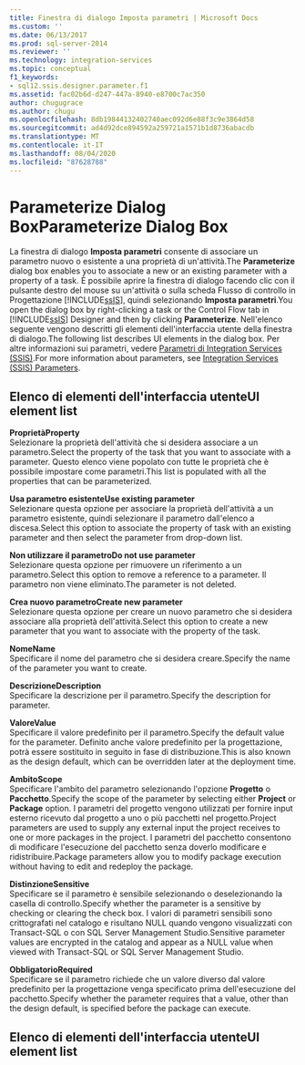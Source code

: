 ```yaml
---
title: Finestra di dialogo Imposta parametri | Microsoft Docs
ms.custom: ''
ms.date: 06/13/2017
ms.prod: sql-server-2014
ms.reviewer: ''
ms.technology: integration-services
ms.topic: conceptual
f1_keywords:
- sql12.ssis.designer.parameter.f1
ms.assetid: fac02b6d-d247-447a-8940-e8700c7ac350
author: chugugrace
ms.author: chugu
ms.openlocfilehash: 8db19844132402740aec092d6e88f3c9e3864d58
ms.sourcegitcommit: ad4d92dce894592a259721a1571b1d8736abacdb
ms.translationtype: MT
ms.contentlocale: it-IT
ms.lasthandoff: 08/04/2020
ms.locfileid: "87628788"
---
```

# <a name="parameterize-dialog-box"></a><span data-ttu-id="62c7e-102">Parameterize Dialog Box</span><span class="sxs-lookup"><span data-stu-id="62c7e-102">Parameterize Dialog Box</span></span>
  <span data-ttu-id="62c7e-103">La finestra di dialogo **Imposta parametri** consente di associare un parametro nuovo o esistente a una proprietà di un'attività.</span><span class="sxs-lookup"><span data-stu-id="62c7e-103">The **Parameterize** dialog box enables you to associate a new or an existing parameter with a property of a task.</span></span> <span data-ttu-id="62c7e-104">È possibile aprire la finestra di dialogo facendo clic con il pulsante destro del mouse su un'attività o sulla scheda Flusso di controllo in Progettazione [!INCLUDE[ssIS](../includes/ssis-md.md)], quindi selezionando **Imposta parametri**.</span><span class="sxs-lookup"><span data-stu-id="62c7e-104">You open the dialog box by right-clicking a task or the Control Flow tab in [!INCLUDE[ssIS](../includes/ssis-md.md)] Designer and then by clicking **Parameterize**.</span></span> <span data-ttu-id="62c7e-105">Nell'elenco seguente vengono descritti gli elementi dell'interfaccia utente della finestra di dialogo.</span><span class="sxs-lookup"><span data-stu-id="62c7e-105">The following list describes UI elements in the dialog box.</span></span> <span data-ttu-id="62c7e-106">Per altre informazioni sui parametri, vedere [Parametri di Integration Services &#40;SSIS&#41;](integration-services-ssis-package-and-project-parameters.md).</span><span class="sxs-lookup"><span data-stu-id="62c7e-106">For more information about parameters, see [Integration Services &#40;SSIS&#41; Parameters](integration-services-ssis-package-and-project-parameters.md).</span></span>  
  
## <a name="ui-element-list"></a><span data-ttu-id="62c7e-107">Elenco di elementi dell'interfaccia utente</span><span class="sxs-lookup"><span data-stu-id="62c7e-107">UI element list</span></span>  
 <span data-ttu-id="62c7e-108">**Proprietà**</span><span class="sxs-lookup"><span data-stu-id="62c7e-108">**Property**</span></span>  
 <span data-ttu-id="62c7e-109">Selezionare la proprietà dell'attività che si desidera associare a un parametro.</span><span class="sxs-lookup"><span data-stu-id="62c7e-109">Select the property of the task that you want to associate with a parameter.</span></span> <span data-ttu-id="62c7e-110">Questo elenco viene popolato con tutte le proprietà che è possibile impostare come parametri.</span><span class="sxs-lookup"><span data-stu-id="62c7e-110">This list is populated with all the properties that can be parameterized.</span></span>  
  
 <span data-ttu-id="62c7e-111">**Usa parametro esistente**</span><span class="sxs-lookup"><span data-stu-id="62c7e-111">**Use existing parameter**</span></span>  
 <span data-ttu-id="62c7e-112">Selezionare questa opzione per associare la proprietà dell'attività a un parametro esistente, quindi selezionare il parametro dall'elenco a discesa.</span><span class="sxs-lookup"><span data-stu-id="62c7e-112">Select this option to associate the property of task with an existing parameter and then select the parameter from drop-down list.</span></span>  
  
 <span data-ttu-id="62c7e-113">**Non utilizzare il parametro**</span><span class="sxs-lookup"><span data-stu-id="62c7e-113">**Do not use parameter**</span></span>  
 <span data-ttu-id="62c7e-114">Selezionare questa opzione per rimuovere un riferimento a un parametro.</span><span class="sxs-lookup"><span data-stu-id="62c7e-114">Select this option to remove a reference to a parameter.</span></span> <span data-ttu-id="62c7e-115">Il parametro non viene eliminato.</span><span class="sxs-lookup"><span data-stu-id="62c7e-115">The parameter is not deleted.</span></span>  
  
 <span data-ttu-id="62c7e-116">**Crea nuovo parametro**</span><span class="sxs-lookup"><span data-stu-id="62c7e-116">**Create new parameter**</span></span>  
 <span data-ttu-id="62c7e-117">Selezionare questa opzione per creare un nuovo parametro che si desidera associare alla proprietà dell'attività.</span><span class="sxs-lookup"><span data-stu-id="62c7e-117">Select this option to create a new parameter that you want to associate with the property of the task.</span></span>  
  
 <span data-ttu-id="62c7e-118">**Nome**</span><span class="sxs-lookup"><span data-stu-id="62c7e-118">**Name**</span></span>  
 <span data-ttu-id="62c7e-119">Specificare il nome del parametro che si desidera creare.</span><span class="sxs-lookup"><span data-stu-id="62c7e-119">Specify the name of the parameter you want to create.</span></span>  
  
 <span data-ttu-id="62c7e-120">**Descrizione**</span><span class="sxs-lookup"><span data-stu-id="62c7e-120">**Description**</span></span>  
 <span data-ttu-id="62c7e-121">Specificare la descrizione per il parametro.</span><span class="sxs-lookup"><span data-stu-id="62c7e-121">Specify the description for parameter.</span></span>  
  
 <span data-ttu-id="62c7e-122">**Valore**</span><span class="sxs-lookup"><span data-stu-id="62c7e-122">**Value**</span></span>  
 <span data-ttu-id="62c7e-123">Specificare il valore predefinito per il parametro.</span><span class="sxs-lookup"><span data-stu-id="62c7e-123">Specify the default value for the parameter.</span></span> <span data-ttu-id="62c7e-124">Definito anche valore predefinito per la progettazione, potrà essere sostituito in seguito in fase di distribuzione.</span><span class="sxs-lookup"><span data-stu-id="62c7e-124">This is also known as the design default, which can be overridden later at the deployment time.</span></span>  
  
 <span data-ttu-id="62c7e-125">**Ambito**</span><span class="sxs-lookup"><span data-stu-id="62c7e-125">**Scope**</span></span>  
 <span data-ttu-id="62c7e-126">Specificare l'ambito del parametro selezionando l'opzione **Progetto** o **Pacchetto**.</span><span class="sxs-lookup"><span data-stu-id="62c7e-126">Specify the scope of the parameter by selecting either **Project** or **Package** option.</span></span> <span data-ttu-id="62c7e-127">I parametri del progetto vengono utilizzati per fornire input esterno ricevuto dal progetto a uno o più pacchetti nel progetto.</span><span class="sxs-lookup"><span data-stu-id="62c7e-127">Project parameters are used to supply any external input the project receives to one or more packages in the project.</span></span> <span data-ttu-id="62c7e-128">I parametri del pacchetto consentono di modificare l'esecuzione del pacchetto senza doverlo modificare e ridistribuire.</span><span class="sxs-lookup"><span data-stu-id="62c7e-128">Package parameters allow you to modify package execution without having to edit and redeploy the package.</span></span>  
  
 <span data-ttu-id="62c7e-129">**Distinzione**</span><span class="sxs-lookup"><span data-stu-id="62c7e-129">**Sensitive**</span></span>  
 <span data-ttu-id="62c7e-130">Specificare se il parametro è sensibile selezionando o deselezionando la casella di controllo.</span><span class="sxs-lookup"><span data-stu-id="62c7e-130">Specify whether the parameter is a sensitive by checking or clearing the check box.</span></span> <span data-ttu-id="62c7e-131">I valori di parametri sensibili sono crittografati nel catalogo e risultano NULL quando vengono visualizzati con Transact-SQL o con SQL Server Management Studio.</span><span class="sxs-lookup"><span data-stu-id="62c7e-131">Sensitive parameter values are encrypted in the catalog and appear as a NULL value when viewed with Transact-SQL or SQL Server Management Studio.</span></span>  
  
 <span data-ttu-id="62c7e-132">**Obbligatorio**</span><span class="sxs-lookup"><span data-stu-id="62c7e-132">**Required**</span></span>  
 <span data-ttu-id="62c7e-133">Specificare se il parametro richiede che un valore diverso dal valore predefinito per la progettazione venga specificato prima dell'esecuzione del pacchetto.</span><span class="sxs-lookup"><span data-stu-id="62c7e-133">Specify whether the parameter requires that a value, other than the design default, is specified before the package can execute.</span></span>  
  
## <a name="ui-element-list"></a><span data-ttu-id="62c7e-134">Elenco di elementi dell'interfaccia utente</span><span class="sxs-lookup"><span data-stu-id="62c7e-134">UI element list</span></span>  
  
